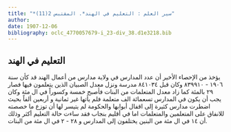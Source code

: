 ```yaml
---
title: "*سير العلم : التعليم في الهند*. المقتبس 2(11)"
author: 
date: 1907-12-06
bibliography: oclc_4770057679-i_23-div_38.d1e3218.bib
---
```




##  التعليم في الهند 


 يؤخذ من الإحصاء الأخير أن عدد المدارس في ولاية مدارس من أعمال الهند قد كأن سنة  ١٩٠٦  -  ٨٣٩٩١٠  وكان قبل  ٨٤١٠٣٤  مدرسة ونزل معدل الصبيان الذين يتعلمون فيها فصار  ٢٩  بالمئة كما زاد معدل المتعلمات من البنات فأصبح  خمسة  وكسوراً في ال  مئة  وكان يجب أن يكون في المدارس  تسعمائة  الف  متعلمة فلم يأتها غير  ثمانية  و  أربعين  ألفاً بحيث اضطرت مدارس كثيرة إلى اقفال أبوابها والحكومة لم يتيسر لها أن توزع ما خصصته للانفاق على المتعلمين والمتعلمات اما في أقليم بنجاب فقد ساءت حالة التعليم أكثر وذلك أن  ١٤  في ال  مئة  من البنين يختلفون إلى المدارس و  ٢٨  -  ٢  في ال  مئة  من البنات. 
